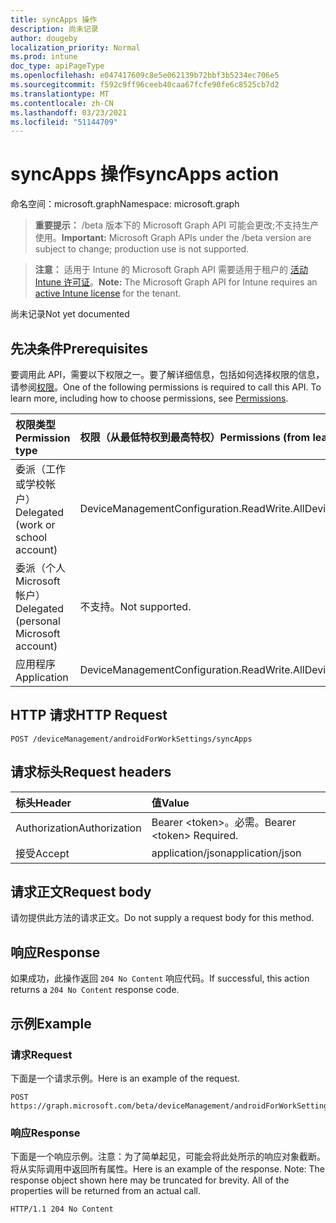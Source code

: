 ```yaml
---
title: syncApps 操作
description: 尚未记录
author: dougeby
localization_priority: Normal
ms.prod: intune
doc_type: apiPageType
ms.openlocfilehash: e047417609c8e5e062139b72bbf3b5234ec706e5
ms.sourcegitcommit: f592c9ff96ceeb40caa67fcfe90fe6c8525cb7d2
ms.translationtype: MT
ms.contentlocale: zh-CN
ms.lasthandoff: 03/23/2021
ms.locfileid: "51144709"
---
```

# <a name="syncapps-action"></a><span data-ttu-id="a1396-103">syncApps 操作</span><span class="sxs-lookup"><span data-stu-id="a1396-103">syncApps action</span></span>

<span data-ttu-id="a1396-104">命名空间：microsoft.graph</span><span class="sxs-lookup"><span data-stu-id="a1396-104">Namespace: microsoft.graph</span></span>

> <span data-ttu-id="a1396-105">**重要提示：** /beta 版本下的 Microsoft Graph API 可能会更改;不支持生产使用。</span><span class="sxs-lookup"><span data-stu-id="a1396-105">**Important:** Microsoft Graph APIs under the /beta version are subject to change; production use is not supported.</span></span>

> <span data-ttu-id="a1396-106">**注意：** 适用于 Intune 的 Microsoft Graph API 需要适用于租户的 [活动 Intune 许可证](https://go.microsoft.com/fwlink/?linkid=839381)。</span><span class="sxs-lookup"><span data-stu-id="a1396-106">**Note:** The Microsoft Graph API for Intune requires an [active Intune license](https://go.microsoft.com/fwlink/?linkid=839381) for the tenant.</span></span>

<span data-ttu-id="a1396-107">尚未记录</span><span class="sxs-lookup"><span data-stu-id="a1396-107">Not yet documented</span></span>

## <a name="prerequisites"></a><span data-ttu-id="a1396-108">先决条件</span><span class="sxs-lookup"><span data-stu-id="a1396-108">Prerequisites</span></span>
<span data-ttu-id="a1396-p101">要调用此 API，需要以下权限之一。要了解详细信息，包括如何选择权限的信息，请参阅[权限](/graph/permissions-reference)。</span><span class="sxs-lookup"><span data-stu-id="a1396-p101">One of the following permissions is required to call this API. To learn more, including how to choose permissions, see [Permissions](/graph/permissions-reference).</span></span>

|<span data-ttu-id="a1396-111">权限类型</span><span class="sxs-lookup"><span data-stu-id="a1396-111">Permission type</span></span>|<span data-ttu-id="a1396-112">权限（从最低特权到最高特权）</span><span class="sxs-lookup"><span data-stu-id="a1396-112">Permissions (from least to most privileged)</span></span>|
|:---|:---|
|<span data-ttu-id="a1396-113">委派（工作或学校帐户）</span><span class="sxs-lookup"><span data-stu-id="a1396-113">Delegated (work or school account)</span></span>|<span data-ttu-id="a1396-114">DeviceManagementConfiguration.ReadWrite.All</span><span class="sxs-lookup"><span data-stu-id="a1396-114">DeviceManagementConfiguration.ReadWrite.All</span></span>|
|<span data-ttu-id="a1396-115">委派（个人 Microsoft 帐户）</span><span class="sxs-lookup"><span data-stu-id="a1396-115">Delegated (personal Microsoft account)</span></span>|<span data-ttu-id="a1396-116">不支持。</span><span class="sxs-lookup"><span data-stu-id="a1396-116">Not supported.</span></span>|
|<span data-ttu-id="a1396-117">应用程序</span><span class="sxs-lookup"><span data-stu-id="a1396-117">Application</span></span>|<span data-ttu-id="a1396-118">DeviceManagementConfiguration.ReadWrite.All</span><span class="sxs-lookup"><span data-stu-id="a1396-118">DeviceManagementConfiguration.ReadWrite.All</span></span>|

## <a name="http-request"></a><span data-ttu-id="a1396-119">HTTP 请求</span><span class="sxs-lookup"><span data-stu-id="a1396-119">HTTP Request</span></span>
<!-- {
  "blockType": "ignored"
}
-->
``` http
POST /deviceManagement/androidForWorkSettings/syncApps
```

## <a name="request-headers"></a><span data-ttu-id="a1396-120">请求标头</span><span class="sxs-lookup"><span data-stu-id="a1396-120">Request headers</span></span>
|<span data-ttu-id="a1396-121">标头</span><span class="sxs-lookup"><span data-stu-id="a1396-121">Header</span></span>|<span data-ttu-id="a1396-122">值</span><span class="sxs-lookup"><span data-stu-id="a1396-122">Value</span></span>|
|:---|:---|
|<span data-ttu-id="a1396-123">Authorization</span><span class="sxs-lookup"><span data-stu-id="a1396-123">Authorization</span></span>|<span data-ttu-id="a1396-124">Bearer &lt;token&gt;。必需。</span><span class="sxs-lookup"><span data-stu-id="a1396-124">Bearer &lt;token&gt; Required.</span></span>|
|<span data-ttu-id="a1396-125">接受</span><span class="sxs-lookup"><span data-stu-id="a1396-125">Accept</span></span>|<span data-ttu-id="a1396-126">application/json</span><span class="sxs-lookup"><span data-stu-id="a1396-126">application/json</span></span>|

## <a name="request-body"></a><span data-ttu-id="a1396-127">请求正文</span><span class="sxs-lookup"><span data-stu-id="a1396-127">Request body</span></span>
<span data-ttu-id="a1396-128">请勿提供此方法的请求正文。</span><span class="sxs-lookup"><span data-stu-id="a1396-128">Do not supply a request body for this method.</span></span>

## <a name="response"></a><span data-ttu-id="a1396-129">响应</span><span class="sxs-lookup"><span data-stu-id="a1396-129">Response</span></span>
<span data-ttu-id="a1396-130">如果成功，此操作返回 `204 No Content` 响应代码。</span><span class="sxs-lookup"><span data-stu-id="a1396-130">If successful, this action returns a `204 No Content` response code.</span></span>

## <a name="example"></a><span data-ttu-id="a1396-131">示例</span><span class="sxs-lookup"><span data-stu-id="a1396-131">Example</span></span>

### <a name="request"></a><span data-ttu-id="a1396-132">请求</span><span class="sxs-lookup"><span data-stu-id="a1396-132">Request</span></span>
<span data-ttu-id="a1396-133">下面是一个请求示例。</span><span class="sxs-lookup"><span data-stu-id="a1396-133">Here is an example of the request.</span></span>
``` http
POST https://graph.microsoft.com/beta/deviceManagement/androidForWorkSettings/syncApps
```

### <a name="response"></a><span data-ttu-id="a1396-134">响应</span><span class="sxs-lookup"><span data-stu-id="a1396-134">Response</span></span>
<span data-ttu-id="a1396-p102">下面是一个响应示例。注意：为了简单起见，可能会将此处所示的响应对象截断。将从实际调用中返回所有属性。</span><span class="sxs-lookup"><span data-stu-id="a1396-p102">Here is an example of the response. Note: The response object shown here may be truncated for brevity. All of the properties will be returned from an actual call.</span></span>
``` http
HTTP/1.1 204 No Content
```




